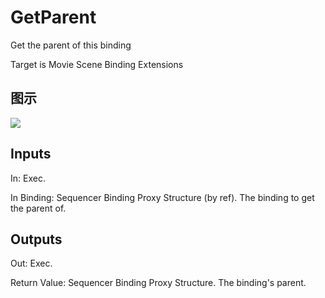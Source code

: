 # GetParent

Get the parent of this binding

Target is Movie Scene Binding Extensions

## 图示

![]($-20221218-20543560.png)

## Inputs

In: Exec.

In Binding: Sequencer Binding Proxy Structure (by ref). The binding to get the parent of.  

## Outputs

Out: Exec.

Return Value: Sequencer Binding Proxy Structure. The binding's parent.

